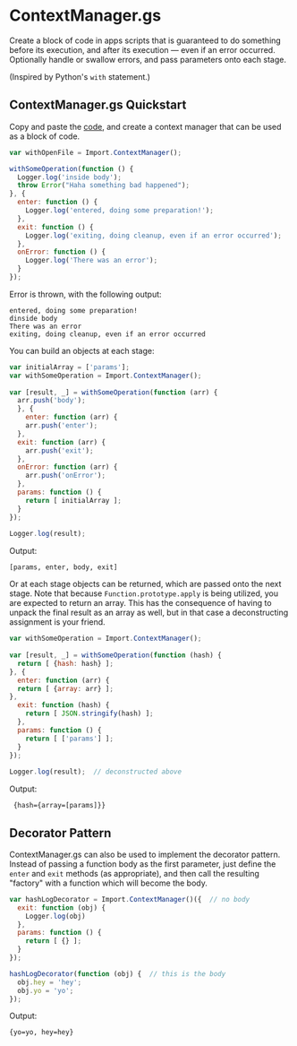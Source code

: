 # ContextManager.gs

Create a block of code in apps scripts that is guaranteed to do something before its execution, and after its execution — even if an error occurred. Optionally handle or swallow errors, and pass parameters onto each stage.

(Inspired by Python's `with` statement.)

## ContextManager.gs Quickstart

Copy and paste the [code](), and create a context manager that can be used as a block of code.

```js
var withOpenFile = Import.ContextManager();

withSomeOperation(function () {
  Logger.log('inside body');
  throw Error("Haha something bad happened");	
}, {
  enter: function () {
    Logger.log('entered, doing some preparation!');
  },
  exit: function () {
    Logger.log('exiting, doing cleanup, even if an error occurred');
  },
  onError: function () {
    Logger.log('There was an error');
  }
});
```

Error is thrown, with the following output:

```
entered, doing some preparation!
dinside body
There was an error
exiting, doing cleanup, even if an error occurred
```

You can build an objects at each stage:

```js
var initialArray = ['params'];
var withSomeOperation = Import.ContextManager();
  
var [result, _] = withSomeOperation(function (arr) {
  arr.push('body');
  }, {
    enter: function (arr) {
    arr.push('enter');
  },
  exit: function (arr) {
    arr.push('exit');
  },
  onError: function (arr) {
    arr.push('onError');
  },
  params: function () {
    return [ initialArray ];
  }
});  
  
Logger.log(result);
```

Output:

```
[params, enter, body, exit]
```

Or at each stage objects can be returned, which are passed onto the next stage. Note that because `Function.prototype.apply` is being utilized, you are expected to return an array. This has the consequence of having to unpack the final result as an array as well, but in that case a deconstructing assignment is your friend.

```js
var withSomeOperation = Import.ContextManager();
  
var [result, _] = withSomeOperation(function (hash) {
  return [ {hash: hash} ];
}, {
  enter: function (arr) {
  return [ {array: arr} ];
},
  exit: function (hash) {
    return [ JSON.stringify(hash) ];
  },
  params: function () {
    return [ ['params'] ];
  }
});  
  
Logger.log(result);  // deconstructed above
```

Output: 

```
 {hash={array=[params]}}
```


## Decorator Pattern

ContextManager.gs can also be used to implement the decorator pattern. Instead of passing a function body as the first parameter, just define the `enter` and `exit` methods (as appropriate), and then call the resulting "factory" with a function which will become the body.

```js
var hashLogDecorator = Import.ContextManager()({  // no body
  exit: function (obj) {
    Logger.log(obj)
  },
  params: function () {
    return [ {} ];
  }
});

hashLogDecorator(function (obj) {  // this is the body
  obj.hey = 'hey';
  obj.yo = 'yo';
});
```

Output:

```
{yo=yo, hey=hey}
```

